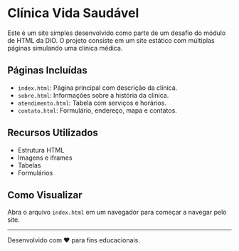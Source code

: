 # Clínica Vida Saudável

Este é um site simples desenvolvido como parte de um desafio do módulo de HTML da DIO. O projeto consiste em um site estático com múltiplas páginas simulando uma clínica médica.

## Páginas Incluídas

- `index.html`: Página principal com descrição da clínica.
- `sobre.html`: Informações sobre a história da clínica.
- `atendimento.html`: Tabela com serviços e horários.
- `contato.html`: Formulário, endereço, mapa e contatos.

## Recursos Utilizados

- Estrutura HTML
- Imagens e iframes
- Tabelas
- Formulários

## Como Visualizar

Abra o arquivo `index.html` em um navegador para começar a navegar pelo site.

---

Desenvolvido com ❤ para fins educacionais.
